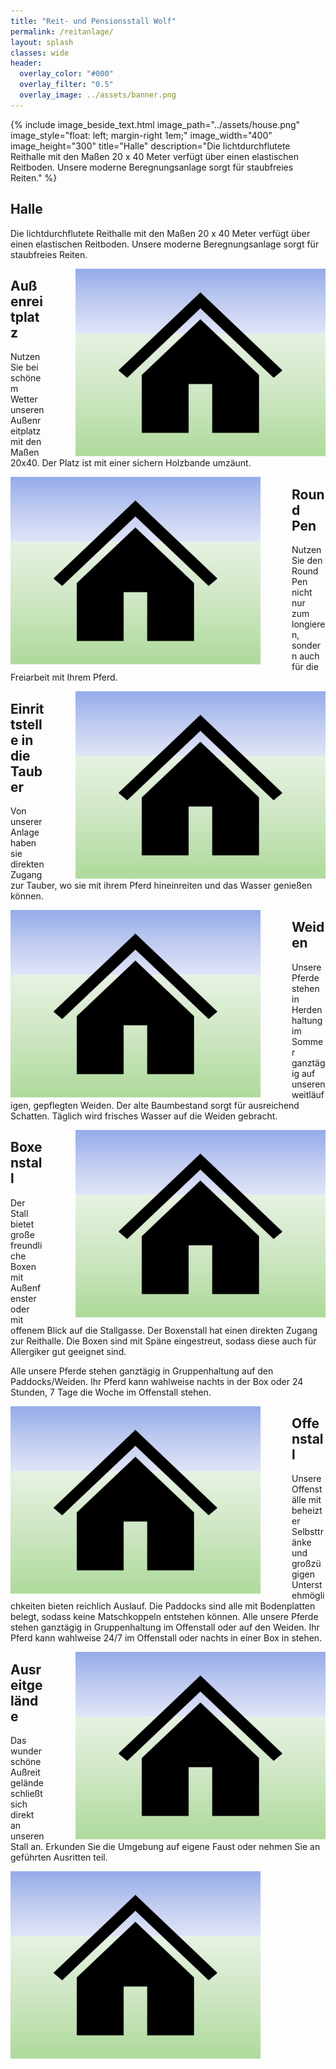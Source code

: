 ```yaml
---
title: "Reit- und Pensionsstall Wolf"
permalink: /reitanlage/
layout: splash
classes: wide
header:
  overlay_color: "#000"
  overlay_filter: "0.5"
  overlay_image: ../assets/banner.png
---
```


{% include image_beside_text.html image_path="../assets/house.png" image_style="float: left; margin-right 1em;" image_width="400" image_height="300" title="Halle" description="Die lichtdurchflutete Reithalle mit den Maßen 20 x 40 Meter verfügt über einen elastischen Reitboden. Unsere moderne Beregnungsanlage sorgt für staubfreies Reiten." %}




<section>
  
# Halle

Die lichtdurchflutete Reithalle mit den Maßen 20 x 40 Meter verfügt über einen elastischen Reitboden. Unsere moderne Beregnungsanlage sorgt für staubfreies Reiten.

<img style="float: right; padding: 0px 0px 0px 50px" src="../assets/house.png" width="400" height="300">

</section>

<section>
  
# Außenreitplatz

Nutzen Sie bei schönem Wetter unseren Außenreitplatz mit den Maßen 20x40. Der Platz ist mit einer sichern Holzbande umzäunt.

<img style="float: left; padding: 0px 50px 0px 0px" src="../assets/house.png" width="400" height="300">

</section>

<section>

# Round Pen

Nutzen Sie den Round Pen nicht nur zum longieren, sondern auch für die Freiarbeit mit Ihrem Pferd.

<img style="float: right; padding: 0px 0px 0px 50px" src="../assets/house.png" width="400" height="300">

</section>

<section>

# Einrittstelle in die Tauber

Von unserer Anlage haben sie direkten Zugang zur Tauber, wo sie mit ihrem Pferd hineinreiten und das Wasser genießen können.

<img style="float: left; padding: 0px 50px 0px 0px" src="../assets/house.png" width="400" height="300">

</section>

<section>

# Weiden

Unsere Pferde stehen in Herdenhaltung im Sommer ganztägig auf unseren weitläufigen, gepflegten Weiden. Der alte Baumbestand sorgt für ausreichend Schatten. Täglich wird frisches Wasser auf die Weiden gebracht.

<img style="float: right; padding: 0px 0px 0px 50px" src="../assets/house.png" width="400" height="300">

</section>

<section>

# Boxenstall

Der Stall bietet große freundliche Boxen mit Außenfenster oder mit offenem Blick auf die Stallgasse. Der Boxenstall hat einen direkten Zugang zur Reithalle. Die Boxen sind mit Späne eingestreut, sodass diese auch für Allergiker gut geeignet sind.

Alle unsere Pferde stehen ganztägig in Gruppenhaltung auf den Paddocks/Weiden. Ihr Pferd kann wahlweise nachts in der Box oder 24 Stunden, 7 Tage die Woche im Offenstall stehen.

<img style="float: left; padding: 0px 50px 0px 0px" src="../assets/house.png" width="400" height="300">

</section>

<section>

# Offenstall

Unsere Offenställe mit beheizter Selbsttränke und großzügigen Unterstehmöglichkeiten bieten reichlich Auslauf. Die Paddocks sind alle mit Bodenplatten belegt, sodass keine Matschkoppeln entstehen können. Alle unsere Pferde stehen ganztägig in Gruppenhaltung im Offenstall oder auf den Weiden. Ihr Pferd kann wahlweise 24/7 im Offenstall oder nachts in einer Box in stehen.

<img style="float: right; padding: 0px 0px 0px 50px" src="../assets/house.png" width="400" height="300">

</section>

<section>

# Ausreitgelände

Das wunderschöne Außreitgelände schließt sich direkt an unseren Stall an. Erkunden Sie die Umgebung auf eigene Faust oder nehmen Sie an geführten Ausritten teil.

<img style="float: left; padding: 0px 50px 0px 0px" src="../assets/house.png" width="400" height="300">

</section>




